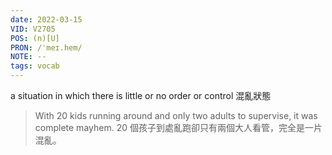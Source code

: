 ```yaml
---
date: 2022-03-15
VID: V2705
POS: (n)[U]
PRON: /ˈmeɪ.hem/
NOTE: --
tags: vocab
---
```


a situation in which there is little or no order or control 混亂狀態  

>With 20 kids running around and only two adults to supervise, it was complete mayhem. 20 個孩子到處亂跑卻只有兩個大人看管，完全是一片混亂。 